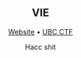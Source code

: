 <h2 align="center">VIE</h1>

<p align="center">
  <a href="https://jamvie.net/">Website</a> •
  <a href="https://ubcctf.github.io/">UBC CTF</a>
</p>


<p align="center">Hacc shit</p>

